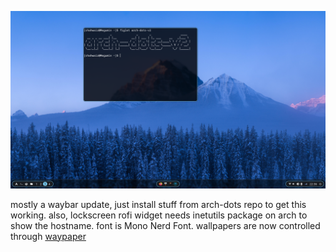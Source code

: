  ![screenshot](screenshot.png) 
 
mostly a waybar update, just install stuff from arch-dots repo to get this working. 
also, lockscreen rofi widget needs inetutils package on arch to show the hostname. 
font is Mono Nerd Font. 
wallpapers are now controlled through [waypaper](https://github.com/anufrievroman/waypaper)
